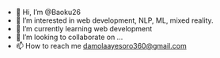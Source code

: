 - 👋 Hi, I’m @Baoku26
- 👀 I’m interested in web development, NLP, ML, mixed reality.
- 🌱 I’m currently learning web development
- 💞️ I’m looking to collaborate on ...
- 📫 How to reach me damolaayesoro360@gmail.com

<!---
Baoku26/Baoku26 is a ✨ special ✨ repository because its `README.md` (this file) appears on your GitHub profile.
You can click the Preview link to take a look at your changes.
--->
